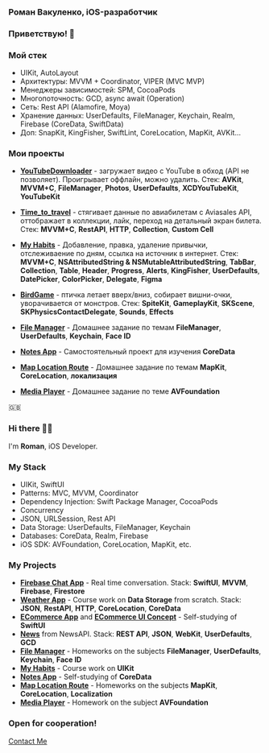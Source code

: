 ### Роман Вакуленко, iOS-разработчик
### Приветствую! 👋 

### Мой стек
* UIKit, AutoLayout
* Архитектуры: MVVM + Coordinator, VIPER (MVC MVP)
* Менеджеры зависимостей: SPM, CocoaPods
* Многопоточность: GCD, async await (Operation)
* Сеть: Rest API (Alamofire, Moya)
* Хранение данных: UserDefaults, FileManager, Keychain, Realm, Firebase (CoreData, SwiftData)
* Доп: SnapKit, KingFisher, SwiftLint, CoreLocation, MapKit, AVKit...

### Мои проекты
* [**YouTubeDownloader**](https://github.com/RomanVakulenko/YouTubeDownloader) - загружает видео с YouTube в обход (API не позволяет). Проигрывает оффлайн, можно удалить. Стек:  **AVKit**, **MVVM+С**, **FileManager**, **Photos**, **UserDefaults**, **XCDYouTubeKit**, **YouTubeKit** 
* [**Time_to_travel**](https://github.com/RomanVakulenko/Time_to_travel) - стягивает данные по авиабилетам с Aviasales API, оттображает в коллекции, лайк, переход на детальный экран билета. Стек: **MVVM+С**, **RestAPI**, **HTTP**, **Collection**, **Custom Cell**
* [**My Habits**](https://github.com/RomanVakulenko/Habits) - Добавление, правка, удаление привычки, отслеживаение по дням, ссылка на источник в интернет. Стек: **MVVM+C**, **NSAttributedString & NSMutableAttributedString**, **TabBar**, **Collection**, **Table**, **Header**, **Progress**, **Alerts**, **KingFisher**, **UserDefaults**, **DatePicker**, **ColorPicker**, **Delegate**, **Figma**
* [**BirdGame**](https://github.com/RomanVakulenko/BirdGame/tree/main) - птичка летает вверх/вниз, собирает вишни-очки, уворачивается от монстров. Стек: **SpiteKit**, **GameplayKit**, **SKScene**, **SKPhysicsContactDelegate**, **Sounds**, **Effects**

* [**File Manager**](https://github.com/bolgar-danchenko/FileManager) - Домашнее задание по темам **FileManager**, **UserDefaults**, **Keychain**, **Face ID**
* [**Notes App**](https://github.com/bolgar-danchenko/NotesApp) - Самостоятельный проект для изучения **CoreData**
* [**Map Location Route**](https://github.com/bolgar-danchenko/MapLocationRoute) - Домашнее задание по темам **MapKit**, **CoreLocation**, **локализация**
* [**Media Player**](https://github.com/bolgar-danchenko/MediaPlayer) - Домашнее задание по теме **AVFoundation**


🇬🇧
### Hi there 👋🏼

I'm **Roman**, iOS Developer.

### My Stack
* UIKit, SwiftUI
* Patterns: MVC, MVVM, Coordinator
* Dependency Injection: Swift Package Manager, CocoaPods
* Concurrency
* JSON, URLSession, Rest API
* Data Storage: UserDefaults, FileManager, Keychain
* Databases: CoreData, Realm, Firebase
* iOS SDK: AVFoundation, CoreLocation, MapKit, etc.

### My Projects
* [**Firebase Chat App**](https://github.com/bolgar-danchenko/FirebaseChatApp) - Real time conversation. Stack: **SwiftUI**, **MVVM**, **Firebase**, **Firestore**
* [**Weather App**](https://github.com/bolgar-danchenko/WeatherApp) - Сourse work on **Data Storage** from scratch. Stack: **JSON**, **RestAPI**, **HTTP**, **CoreLocation**, **CoreData**
* [**ECommerce App**](https://github.com/bolgar-danchenko/ECommerceApp) and [**ECommerce UI Concept**](https://github.com/bolgar-danchenko/EcommerceConcept) - Self-studying of **SwiftUI**
* [**News**](https://github.com/bolgar-danchenko/News) from NewsAPI. Stack: **REST API**, **JSON**, **WebKit**, **UserDefaults**, **GCD**
* [**File Manager**](https://github.com/bolgar-danchenko/FileManager) - Homeworks on the subjects **FileManager**, **UserDefaults**, **Keychain**, **Face ID**
* [**My Habits**](https://github.com/bolgar-danchenko/MyHabits) - Course work on **UIKit**
* [**Notes App**](https://github.com/bolgar-danchenko/NotesApp) - Self-studying of **CoreData**
* [**Map Location Route**](https://github.com/bolgar-danchenko/MapLocationRoute) - Homeworks on the subjects **MapKit**, **CoreLocation**, **Localization**
* [**Media Player**](https://github.com/bolgar-danchenko/MediaPlayer) - Homework on the subject **AVFoundation**

### Open for cooperation!
[Contact Me](http://bolgar-danchenko.tilda.ws/)


